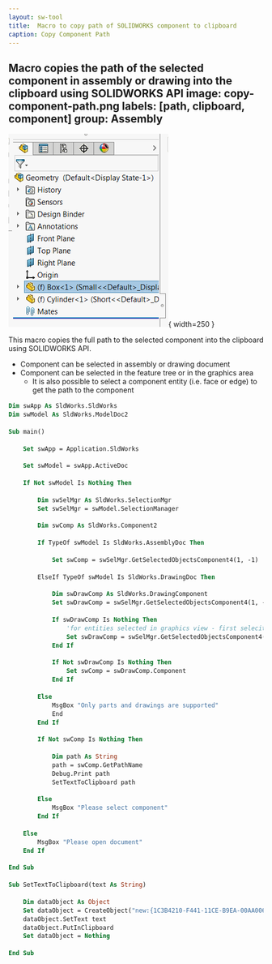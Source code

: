 ```yaml
---
layout: sw-tool
title:  Macro to copy path of SOLIDWORKS component to clipboard
caption: Copy Component Path
---
```

 Macro copies the path of the selected component in assembly or drawing into the clipboard using SOLIDWORKS API
image: copy-component-path.png
labels: [path, clipboard, component]
group: Assembly
---
![Component selected in the feature tree](selected-component.png){ width=250 }

This macro copies the full path to the selected component into the clipboard using SOLIDWORKS API.

* Component can be selected in assembly or drawing document
* Component can be selected in the feature tree or in the graphics area
    * It is also possible to select a component entity (i.e. face or edge) to get the path to the component

~~~ vb
Dim swApp As SldWorks.SldWorks
Dim swModel As SldWorks.ModelDoc2

Sub main()

    Set swApp = Application.SldWorks
    
    Set swModel = swApp.ActiveDoc
    
    If Not swModel Is Nothing Then
        
        Dim swSelMgr As SldWorks.SelectionMgr
        Set swSelMgr = swModel.SelectionManager
        
        Dim swComp As SldWorks.Component2
        
        If TypeOf swModel Is SldWorks.AssemblyDoc Then
            
            Set swComp = swSelMgr.GetSelectedObjectsComponent4(1, -1)
            
        ElseIf TypeOf swModel Is SldWorks.DrawingDoc Then
            
            Dim swDrawComp As SldWorks.DrawingComponent
            Set swDrawComp = swSelMgr.GetSelectedObjectsComponent4(1, -1)
            
            If swDrawComp Is Nothing Then
                'for entities selected in graphics view - first seleciton is a view itself
                Set swDrawComp = swSelMgr.GetSelectedObjectsComponent4(2, -1)
            End If
            
            If Not swDrawComp Is Nothing Then
                Set swComp = swDrawComp.Component
            End If
            
        Else
            MsgBox "Only parts and drawings are supported"
            End
        End If
        
        If Not swComp Is Nothing Then
            
            Dim path As String
            path = swComp.GetPathName
            Debug.Print path
            SetTextToClipboard path
            
        Else
            MsgBox "Please select component"
        End If
        
    Else
        MsgBox "Please open document"
    End If
    
End Sub

Sub SetTextToClipboard(text As String)
    
    Dim dataObject As Object
    Set dataObject = CreateObject("new:{1C3B4210-F441-11CE-B9EA-00AA006B1A69}")
    dataObject.SetText text
    dataObject.PutInClipboard
    Set dataObject = Nothing
    
End Sub
~~~


